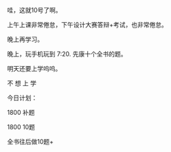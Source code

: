 哇，这就10号了啊。

上午上课非常倦怠，下午设计大赛答辩+考试，也非常倦怠。

晚上再学习。

晚上，玩手机玩到 7:20. 先康十个全书的题。

明天还要上学呜呜。

不 想 上 学



今日计划：

1800 补题

1800 10题

全书往后做10题+